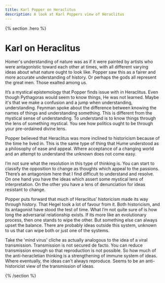 ```yaml
---
title: Karl Popper on Heraclitus
description: A look at Karl Poppers view of Heraclitus
---
```


{% section .hero %}
# Karl on Heraclitus
Homer's understanding of nature was as if it were painted by artists who were antagonistic toward each other at times, with all different varying ideas about what nature ought to look like. Popper saw this as a fairer and more accurate understanding of history. Or perhaps the gods all represent the great men. Those exalted among us. 

It’s a mystical epistemology that Popper finds issue with in Heraclitus. Even though Pythagoras would seem to know things, He was not learned. Maybe it's that we make a confusion and a jump when understanding, understanding. Feynman spoke about the difference between knowing the names of things and understanding something. This is different from the mystical sense of understanding. To understand is to know things through the lens of something mystical. You see how politics ought to be through your pre-ordained divine lens.

Popper believed that Heraclitus was more inclined to historicism because of the time he lived in. This is the same type of thing that Hume understood as a philosophy of ease and appeal. Where acceptance of a changing world and an attempt to understand the unknown does not come easy. 

I’m not sure what the resolution in this type of thinking is. You can start to classify the opposition to change as thoughts which appeal to the passions. There’s an antagonism here that I find difficult to understand and resolve. On one hand you have the ideas which assert some mystical lens of interpretation. On the other you have a lens of denunciation for ideas resistant to change. 

Popper puts forward that much of Heraclitus’ historicism made its way through history. That Hegel took a lot of favour from it. Both historicism, and its antagonist have stood the test of time. What I’m not quite sure of is how long the adversarial relationship exists. If its more like an evolutionary process, then one stands to wipe the other. But something else can always upset the balance. There are probably ideas outside this system, unknown to us that can wipe both or just one of the systems. 

Take the 'mind virus' cliche as actually analogous to the idea of a viral transmission. Transmission is not secured de facto. You can reduce transmission enough so that reproduction is not possible. So how much of the anti-heracletian thinking is a strengthening of immune system of ideas. Where eventually, the ideas can't always reproduce. Seems to be an anti-historicist view of the transmission of ideas.


{% /section  %}